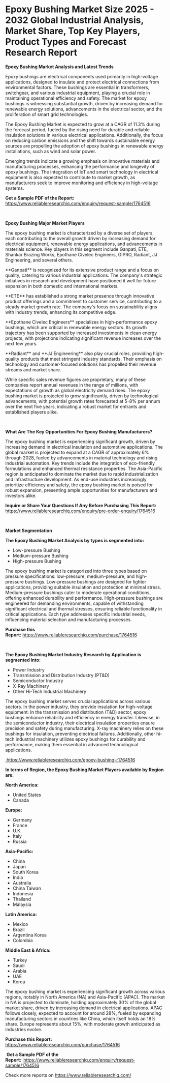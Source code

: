 <p><h1>Epoxy Bushing Market Size 2025 - 2032 Global Industrial Analysis, Market Share, Top Key Players, Product Types and Forecast Research Report</h1></p><p><strong>Epoxy Bushing Market Analysis and Latest Trends</strong></p>
<p><p>Epoxy bushings are electrical components used primarily in high-voltage applications, designed to insulate and protect electrical connections from environmental factors. These bushings are essential in transformers, switchgear, and various industrial equipment, playing a crucial role in maintaining operational efficiency and safety. The market for epoxy bushings is witnessing substantial growth, driven by increasing demand for renewable energy solutions, advancements in the electrical sector, and the proliferation of smart grid technologies. </p><p>The Epoxy Bushing Market is expected to grow at a CAGR of 11.3% during the forecast period, fueled by the rising need for durable and reliable insulation solutions in various electrical applications. Additionally, the focus on reducing carbon emissions and the shift towards sustainable energy sources are propelling the adoption of epoxy bushings in renewable energy installations, such as wind and solar power. </p><p>Emerging trends indicate a growing emphasis on innovative materials and manufacturing processes, enhancing the performance and longevity of epoxy bushings. The integration of IoT and smart technology in electrical equipment is also expected to contribute to market growth, as manufacturers seek to improve monitoring and efficiency in high-voltage systems.</p></p>
<p><strong>Get a Sample PDF of the Report:&nbsp;</strong> <a href="https://www.reliableresearchiq.com/enquiry/request-sample/1764516?utm_campaign=2392&utm_medium=2&utm_source=Github&utm_content=ia&utm_term=22022025&utm_id=epoxy-bushing">https://www.reliableresearchiq.com/enquiry/request-sample/1764516</a></p>
<p>&nbsp;</p>
<p><strong>Epoxy Bushing Major Market Players</strong></p>
<p><p>The epoxy bushing market is characterized by a diverse set of players, each contributing to the overall growth driven by increasing demand for electrical equipment, renewable energy applications, and advancements in materials science. Key players in this segment include Ganpati, ETE, Shankar Brazing Works, Epothane Civelec Engineers, GIPRO, Radiant, JJ Engineering, and several others.</p><p>**Ganpati** is recognized for its extensive product range and a focus on quality, catering to various industrial applications. The company's strategic initiatives in research and development have positioned it well for future expansion in both domestic and international markets.</p><p>**ETE** has established a strong market presence through innovative product offerings and a commitment to customer service, contributing to a steady market growth rate. The company's focus on sustainability aligns with industry trends, enhancing its competitive edge.</p><p>**Epothane Civelec Engineers** specializes in high-performance epoxy bushings, which are critical in renewable energy sectors. Its growth trajectory has been supported by increased investments in clean energy projects, with projections indicating significant revenue increases over the next few years.</p><p>**Radiant** and **JJ Engineering** also play crucial roles, providing high-quality products that meet stringent industry standards. Their emphasis on technology and customer-focused solutions has propelled their revenue streams and market share.</p><p>While specific sales revenue figures are proprietary, many of these companies report annual revenues in the range of millions, with expectations of growth as global electricity demand rises. The epoxy bushing market is projected to grow significantly, driven by technological advancements, with potential growth rates forecasted at 5-8% per annum over the next five years, indicating a robust market for entrants and established players alike.</p></p>
<p>&nbsp;</p>
<p><strong>What Are The Key Opportunities For Epoxy Bushing Manufacturers?</strong></p>
<p><p>The epoxy bushing market is experiencing significant growth, driven by increasing demand in electrical insulation and automotive applications. The global market is projected to expand at a CAGR of approximately 6% through 2028, fueled by advancements in material technology and rising industrial automation. Key trends include the integration of eco-friendly formulations and enhanced thermal resistance properties. The Asia-Pacific region is anticipated to dominate the market due to rapid industrialization and infrastructure development. As end-use industries increasingly prioritize efficiency and safety, the epoxy bushing market is poised for robust expansion, presenting ample opportunities for manufacturers and investors alike.</p></p>
<p><strong>Inquire or Share Your Questions If Any Before Purchasing This Report:</strong> <a href="https://www.reliableresearchiq.com/enquiry/pre-order-enquiry/1764516?utm_campaign=2392&utm_medium=2&utm_source=Github&utm_content=ia&utm_term=22022025&utm_id=epoxy-bushing">https://www.reliableresearchiq.com/enquiry/pre-order-enquiry/1764516</a></p>
<p>&nbsp;</p>
<p><strong>Market Segmentation</strong></p>
<p><strong>The Epoxy Bushing Market Analysis by types is segmented into:</strong></p>
<p><ul><li>Low-pressure Bushing</li><li>Medium-pressure Bushing</li><li>High-pressure Bushing</li></ul></p>
<p><p>The epoxy bushing market is categorized into three types based on pressure specifications: low-pressure, medium-pressure, and high-pressure bushings. Low-pressure bushings are designed for lighter applications, providing suitable insulation and protection at minimal stress. Medium-pressure bushings cater to moderate operational conditions, offering enhanced durability and performance. High-pressure bushings are engineered for demanding environments, capable of withstanding significant electrical and thermal stresses, ensuring reliable functionality in critical applications. Each type addresses specific industrial needs, influencing material selection and manufacturing processes.</p></p>
<p><strong>Purchase this Report:&nbsp;</strong><a href="https://www.reliableresearchiq.com/purchase/1764516?utm_campaign=2392&utm_medium=2&utm_source=Github&utm_content=ia&utm_term=22022025&utm_id=epoxy-bushing">https://www.reliableresearchiq.com/purchase/1764516</a></p>
<p>&nbsp;</p>
<p><strong>The Epoxy Bushing Market Industry Research by Application is segmented into:</strong></p>
<p><ul><li>Power Industry</li><li>Transmission and Distribution Industry (PT&D)</li><li>Semiconductor Industry</li><li>X-Ray Machinery</li><li>Other Hi-Tech Industrial Machinery</li></ul></p>
<p><p>The epoxy bushing market serves crucial applications across various sectors. In the power industry, they provide insulation for high-voltage equipment. In the transmission and distribution (T&D) sector, epoxy bushings enhance reliability and efficiency in energy transfer. Likewise, in the semiconductor industry, their electrical insulation properties ensure precision and safety during manufacturing. X-ray machinery relies on these bushings for insulation, preventing electrical failures. Additionally, other hi-tech industrial machinery utilizes epoxy bushings for durability and performance, making them essential in advanced technological applications.</p></p>
<p><a href="https://www.reliableresearchiq.com/epoxy-bushing-r1764516?utm_campaign=2392&utm_medium=2&utm_source=Github&utm_content=ia&utm_term=22022025&utm_id=epoxy-bushing">&nbsp;https://www.reliableresearchiq.com/epoxy-bushing-r1764516</a></p>
<p><strong>In terms of Region, the Epoxy Bushing Market Players available by Region are:</strong></p>
<p>
    <p> <strong> North America: </strong>
        <ul>
            <li>United States</li>
            <li>Canada</li>
        </ul>
        </p> 
    <p> <strong> Europe: </strong>
        <ul>
            <li>Germany</li>
            <li>France</li>
            <li>U.K.</li>
            <li>Italy</li>
            <li>Russia</li>
        </ul>
        </p> 
    <p> <strong> Asia-Pacific: </strong>
        <ul>
            <li>China</li>
            <li>Japan</li>
            <li>South Korea</li>
            <li>India</li>
            <li>Australia</li>
            <li>China Taiwan</li>
            <li>Indonesia</li>
            <li>Thailand</li>
            <li>Malaysia</li>
        </ul>
        </p> 
    <p> <strong> Latin America: </strong>
        <ul>
            <li>Mexico</li>
            <li>Brazil</li>
            <li>Argentina Korea</li>
            <li>Colombia</li>
        </ul>
        </p> 
    <p> <strong> Middle East & Africa: </strong>
        <ul>
            <li>Turkey</li>
            <li>Saudi</li>
            <li>Arabia</li>
            <li>UAE</li>
            <li>Korea</li>
        </ul>
    </p>
    </p>
<p><p>The epoxy bushing market is experiencing significant growth across various regions, notably in North America (NA) and Asia-Pacific (APAC). The market in NA is projected to dominate, holding approximately 30% of the global market share, driven by increasing demand in electrical applications. APAC follows closely, expected to account for around 28%, fueled by expanding manufacturing sectors in countries like China, which itself holds an 18% share. Europe represents about 15%, with moderate growth anticipated as industries evolve.</p></p>
<p><strong>Purchase this Report: </strong><a href="https://www.reliableresearchiq.com/purchase/1764516?utm_campaign=2392&utm_medium=2&utm_source=Github&utm_content=ia&utm_term=22022025&utm_id=epoxy-bushing">https://www.reliableresearchiq.com/purchase/1764516</a></p>
<p>&nbsp;<strong>Get a Sample PDF of the Report:&nbsp;&nbsp;</strong><a href="https://www.reliableresearchiq.com/enquiry/request-sample/1764516?utm_campaign=2392&utm_medium=2&utm_source=Github&utm_content=ia&utm_term=22022025&utm_id=epoxy-bushing">https://www.reliableresearchiq.com/enquiry/request-sample/1764516</a></p>
<p><strong></strong></p>
<p>Check more reports on <a href="https://www.reliableresearchiq.com/?utm_campaign=2392&utm_medium=2&utm_source=Github&utm_content=ia&utm_term=22022025&utm_id=epoxy-bushing">https://www.reliableresearchiq.com/</a></p>